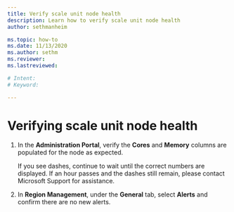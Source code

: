 ```yaml
---
title: Verify scale unit node health
description: Learn how to verify scale unit node health
author: sethmanheim

ms.topic: how-to
ms.date: 11/13/2020
ms.author: sethm
ms.reviewer: 
ms.lastreviewed: 

# Intent: 
# Keyword: 

---
```


# Verifying scale unit node health

1.  In the **Administration Portal**, verify the **Cores** and
    **Memory** columns are populated for the node as expected.
    
    If you see dashes, continue to wait
    until the correct numbers are displayed. If an hour passes and the
    dashes still remain, please contact Microsoft Support for
    assistance.
    
2.  In **Region Management**, under the **General** tab, select **Alerts** and confirm there are no
    new alerts.
    

